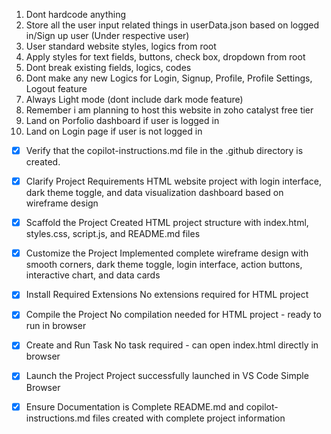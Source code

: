 1. Dont hardcode anything
2. Store all the user input related things in userData.json based on logged in/Sign up user (Under respective user)
3. User standard website styles, logics from root
4. Apply styles for text fields, buttons, check box, dropdown from root
5. Dont break existing fields, logics, codes
6. Dont make any new Logics for Login, Signup, Profile, Profile Settings, Logout feature
7. Always Light mode (dont include dark mode feature)
8. Remember i am planning to host this website in zoho catalyst free tier
9. Land on Porfolio dashboard if user is logged in
10. Land on Login page if user is not logged in

<!-- Use this file to provide workspace-specific custom instructions to Copilot. For more details, visit https://code.visualstudio.com/docs/copilot/copilot-customization#_use-a-githubcopilotinstructionsmd-file -->

- [x] Verify that the copilot-instructions.md file in the .github directory is created.

- [x] Clarify Project Requirements
      HTML website project with login interface, dark theme toggle, and data visualization dashboard based on wireframe design

- [x] Scaffold the Project
      Created HTML project structure with index.html, styles.css, script.js, and README.md files

- [x] Customize the Project
    Implemented complete wireframe design with smooth corners, dark theme toggle, login interface, action buttons, interactive chart, and data cards
<!--
Verify that all previous steps have been completed successfully and you have marked the step as completed.
Develop a plan to modify codebase according to user requirements.
Apply modifications using appropriate tools and user-provided references.
Skip this step for "Hello World" projects.
-->

- [x] Install Required Extensions
      No extensions required for HTML project

- [x] Compile the Project
      No compilation needed for HTML project - ready to run in browser

- [x] Create and Run Task
    No task required - can open index.html directly in browser
<!--
Verify that all previous steps have been completed.
Check https://code.visualstudio.com/docs/debugtest/tasks to determine if the project needs a task. If so, use the create_and_run_task to create and launch a task based on package.json, README.md, and project structure.
Skip this step otherwise.
 -->

- [x] Launch the Project
      Project successfully launched in VS Code Simple Browser

- [x] Ensure Documentation is Complete
    README.md and copilot-instructions.md files created with complete project information
<!--
Verify that all previous steps have been completed.
Verify that README.md and the copilot-instructions.md file in the .github directory exists and contains current project information.
Clean up the copilot-instructions.md file in the .github directory by removing all HTML comments.
 -->
